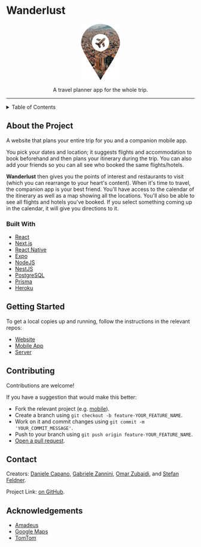 # Wanderlust

<div align='center'>
  <img
    height='150'
    src='./Logo.png'
    alt='logo'
  />
</div>

<p align='center'>
  A travel planner app for the whole trip.
</p>

<hr>

<details>
  <summary>Table of Contents</summary>
  <ul>
    <li>
      <a href='#about-the-project'>
        About the Project
      </a>
      <ul>
        <li>
          <a href='#built-with'>
            Built With
          </a>
        </li>
      </ul>
    </li>
    <li>
      <a href='#getting-started'>
        Getting Started
      </a>
    </li>
    <li>
      <a href='#contributing'>
        Contributing
      </a>
    </li>
    <li>
      <a href='#contact'>
        Contact
      </a>
    </li>
    <li>
      <a href='#acknowledgements'>
        Acknowledgements
      </a>
    </li>
  </ul>
</details>

## About the Project

A website that plans your entire trip for you and a companion mobile app.

You pick your dates and location; it suggests flights and accommodation to book beforehand and then plans your itinerary during the trip. You can also add your friends so you can all see who booked the same flights/hotels.

**Wanderlust** then gives you the points of interest and restaurants to visit (which you can rearrange to your heart's content). When it's time to travel, the companion app is your best friend. You'll have access to the calendar of the itinerary as well as a map showing all the locations. You'll also be able to see all flights and hotels you've booked. If you select something coming up in the calendar, it will give you directions to it.

### Built With

- [React](https://reactjs.org/)
- [Next.js](https://nextjs.org/)
- [React Native](http://reactnative.dev/)
- [Expo](https://expo.dev/)
- [NodeJS](https://nodejs.org/en/)
- [NestJS](https://nestjs.com/)
- [PostgreSQL](https://www.postgresql.org/)
- [Prisma](https://www.prisma.io/)
- [Heroku](https://www.heroku.com/)

## Getting Started

To get a local copies up and running, follow the instructions in the relevant repos:

- [Website](https://github.com/OmarZubaidi/Wanderlust-Website)
- [Mobile App](https://github.com/OmarZubaidi/Wanderlust-Mobile)
- [Server](https://github.com/OmarZubaidi/Wanderlust-Server)

## Contributing

Contributions are welcome!

If you have a suggestion that would make this better:

- Fork the relevant project (e.g. [mobile](https://github.com/OmarZubaidi/Wanderlust-Mobile/fork)).
- Create a branch using `git checkout -b feature-YOUR_FEATURE_NAME`.
- Work on it and commit changes using `git commit -m 'YOUR_COMMIT_MESSAGE'`.
- Push to your branch using `git push origin feature-YOUR_FEATURE_NAME`.
- [Open a pull request](https://github.com/OmarZubaidi/Wanderlust-Mobile/compare).

## Contact

Creators: [Daniele Capano](https://github.com/daniele24134/), [Gabriele Zannini](https://github.com/CosmicZanna/), [Omar Zubaidi](https://github.com/OmarZubaidi/), and [Stefan Feldner](https://github.com/stefanfeldner/).

Project Link: [on GitHub](https://github.com/OmarZubaidi/safood/).

## Acknowledgements

- [Amadeus](https://developers.amadeus.com/)
- [Google Maps](https://developers.google.com/maps/)
- [TomTom](https://developer.tomtom.com/)
